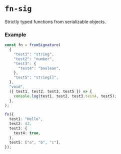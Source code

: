 # `fn-sig`

Strictly typed functions from serializable objects.

### Example

```ts
const fn = fromSignature(
  {
    "test1": "string",
    "test2": "number",
    "test3": {
      "test4": "boolean",
    },
    "test5": "string[]",
  },
  "void",
  ({ test1, test2, test3, test5 }) => {
    console.log(test1, test2, test3.test4, test5);
  },
);

fn({
  test1: "Hello",
  test2: 42,
  test3: {
    test4: true,
  },
  test5: ["a", "b", "c"],
});
```